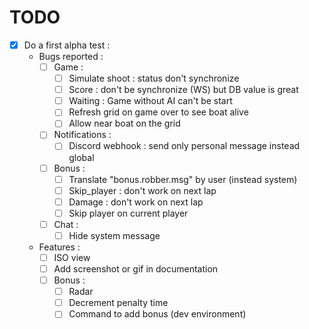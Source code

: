 TODO
====

- [x] Do a first alpha test :
  - Bugs reported :
    - [ ] Game :
      - [ ] Simulate shoot : status don't synchronize
      - [ ] Score : don't be synchronize (WS) but DB value is great
      - [ ] Waiting : Game without AI can't be start
      - [ ] Refresh grid on game over to see boat alive
      - [ ] Allow near boat on the grid
    - [ ] Notifications :
      - [ ] Discord webhook : send only personal message instead global
    - [ ] Bonus :
      - [ ] Translate "bonus.robber.msg" by user (instead system)
      - [ ] Skip_player : don't work on next lap
      - [ ] Damage : don't work on next lap
      - [ ] Skip player on current player
    - [ ] Chat :
      - [ ] Hide system message
  - Features :
    - [ ] ISO view
    - [ ] Add screenshot or gif in documentation
    - [ ] Bonus :
        - [ ] Radar
        - [ ] Decrement penalty time
        - [ ] Command to add bonus (dev environment)
